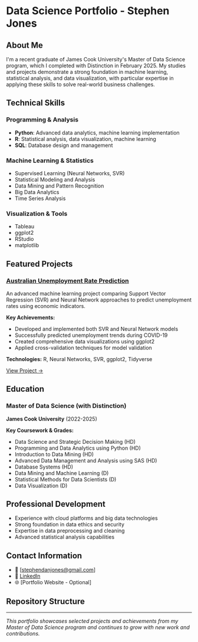 # Data Science Portfolio - Stephen Jones

## About Me
I'm a recent graduate of James Cook University's Master of Data Science program, which I completed with Distinction in February 2025. My studies and projects demonstrate a strong foundation in machine learning, statistical analysis, and data visualization, with particular expertise in applying these skills to solve real-world business challenges.

## Technical Skills

### Programming & Analysis
- **Python**: Advanced data analytics, machine learning implementation
- **R**: Statistical analysis, data visualization, machine learning
- **SQL**: Database design and management

### Machine Learning & Statistics
- Supervised Learning (Neural Networks, SVR)
- Statistical Modeling and Analysis
- Data Mining and Pattern Recognition
- Big Data Analytics
- Time Series Analysis

### Visualization & Tools
- Tableau
- ggplot2
- RStudio
- matplotlib

## Featured Projects

### [Australian Unemployment Rate Prediction](https://htmlpreview.github.io/?https://github.com/steebus/australian_covid_unemployment/blob/main/index.html)
An advanced machine learning project comparing Support Vector Regression (SVR) and Neural Network approaches to predict unemployment rates using economic indicators.

**Key Achievements:**
- Developed and implemented both SVR and Neural Network models
- Successfully predicted unemployment trends during COVID-19
- Created comprehensive data visualizations using ggplot2
- Applied cross-validation techniques for model validation

**Technologies:** R, Neural Networks, SVR, ggplot2, Tidyverse

[View Project →](https://htmlpreview.github.io/?https://github.com/steebus/australian_covid_unemployment/blob/main/index.html)


## Education

### Master of Data Science (with Distinction)
**James Cook University** (2022-2025)

**Key Coursework & Grades:**
- Data Science and Strategic Decision Making (HD)
- Programming and Data Analytics using Python (HD)
- Introduction to Data Mining (HD)
- Advanced Data Management and Analysis using SAS (HD)
- Database Systems (HD)
- Data Mining and Machine Learning (D)
- Statistical Methods for Data Scientists (D)
- Data Visualization (D)

## Professional Development
- Experience with cloud platforms and big data technologies
- Strong foundation in data ethics and security
- Expertise in data preprocessing and cleaning
- Advanced statistical analysis capabilities

## Contact Information
- 📧 [stephendanjones@gmail.com]
- 💼 [LinkedIn](https://www.linkedin.com/in/steve-jones-00384a23/)
- 🌐 [Portfolio Website - Optional]

## Repository Structure

---
*This portfolio showcases selected projects and achievements from my Master of Data Science program and continues to grow with new work and contributions.*